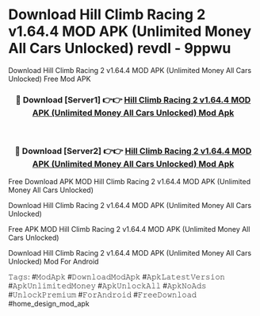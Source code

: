 # Download Hill Climb Racing 2 v1.64.4 MOD APK (Unlimited Money All Cars Unlocked) revdl - 9ppwu
Download Hill Climb Racing 2 v1.64.4 MOD APK (Unlimited Money All Cars Unlocked) Free Mod APK

<div align="center">
<h3>🔴 Download [Server1] 👉👉 <a href="https://apk-comot.site?title=Hill_Climb_Racing_2_v1.64.4_MOD_APK_(Unlimited_Money_All_Cars_Unlocked)">Hill Climb Racing 2 v1.64.4 MOD APK (Unlimited Money All Cars Unlocked) Mod Apk</a></h3><br>

<h3>🔴 Download [Server2] 👉👉 <a href="https://apk-comot.site?title=Hill_Climb_Racing_2_v1.64.4_MOD_APK_(Unlimited_Money_All_Cars_Unlocked)">Hill Climb Racing 2 v1.64.4 MOD APK (Unlimited Money All Cars Unlocked) Mod Apk</a></h3>
</div>


Free Download APK MOD Hill Climb Racing 2 v1.64.4 MOD APK (Unlimited Money All Cars Unlocked)

Download Hill Climb Racing 2 v1.64.4 MOD APK (Unlimited Money All Cars Unlocked) 

Free APK MOD Hill Climb Racing 2 v1.64.4 MOD APK (Unlimited Money All Cars Unlocked) 

Download Hill Climb Racing 2 v1.64.4 MOD APK (Unlimited Money All Cars Unlocked) Mod For Android

𝚃𝚊𝚐𝚜: #𝙼𝚘𝚍𝙰𝚙𝚔 #𝙳𝚘𝚠𝚗𝚕𝚘𝚊𝚍𝙼𝚘𝚍𝙰𝚙𝚔 #𝙰𝚙𝚔𝙻𝚊𝚝𝚎𝚜𝚝𝚅𝚎𝚛𝚜𝚒𝚘𝚗 #𝙰𝚙𝚔𝚄𝚗𝚕𝚒𝚖𝚒𝚝𝚎𝚍𝙼𝚘𝚗𝚎𝚢 #𝙰𝚙𝚔𝚄𝚗𝚕𝚘𝚌𝚔𝙰𝚕𝚕 #𝙰𝚙𝚔𝙽𝚘𝙰𝚍𝚜 #𝚄𝚗𝚕𝚘𝚌𝚔𝙿𝚛𝚎𝚖𝚒𝚞𝚖 #𝙵𝚘𝚛𝙰𝚗𝚍𝚛𝚘𝚒𝚍 #𝙵𝚛𝚎𝚎𝙳𝚘𝚠𝚗𝚕𝚘𝚊𝚍 #home_design_mod_apk